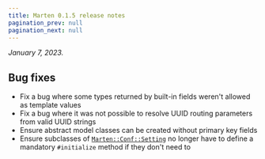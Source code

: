 ```yaml
---
title: Marten 0.1.5 release notes
pagination_prev: null
pagination_next: null
---
```


_January 7, 2023._

## Bug fixes

* Fix a bug where some types returned by built-in fields weren't allowed as template values
* Fix a bug where it was not possible to resolve UUID routing parameters from valid UUID strings
* Ensure abstract model classes can be created without primary key fields
* Ensure subclasses of [`Marten::Conf::Setting`](pathname:///api/Marten/Conf/Settings.html) no longer have to define a mandatory `#initialize` method if they don't need to
